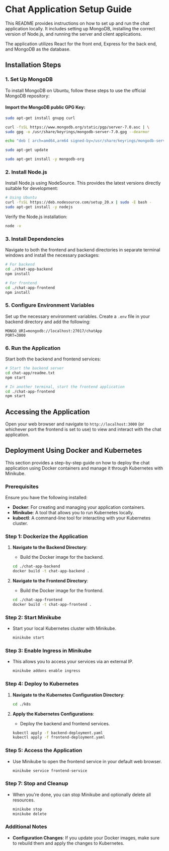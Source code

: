 # Chat Application Setup Guide

This README provides instructions on how to set up and run the chat application locally. It includes setting up MongoDB, installing the correct version of Node.js, and running the server and client applications.

The application utilizes React for the front end, Express for the back end, and MongoDB as the database.

## Installation Steps

### 1. Set Up MongoDB

To install MongoDB on Ubuntu, follow these steps to use the official MongoDB repository:

#### Import the MongoDB public GPG Key:

```bash
sudo apt-get install gnupg curl

curl -fsSL https://www.mongodb.org/static/pgp/server-7.0.asc | \
sudo gpg -o /usr/share/keyrings/mongodb-server-7.0.gpg --dearmor

echo "deb [ arch=amd64,arm64 signed-by=/usr/share/keyrings/mongodb-server-7.0.gpg ] https://repo.mongodb.org/apt/ubuntu jammy/mongodb-org/7.0 multiverse" | sudo tee /etc/apt/sources.list.d/mongodb-org-7.0.list

sudo apt-get update

sudo apt-get install -y mongodb-org
```

### 2. Install Node.js

Install Node.js using NodeSource. This provides the latest versions directly suitable for development:

```bash
# Using Ubuntu
curl -fsSL https://deb.nodesource.com/setup_20.x | sudo -E bash -
sudo apt-get install -y nodejs
```

Verify the Node.js installation:

```bash
node -v
```

### 3. Install Dependencies

Navigate to both the frontend and backend directories in separate terminal windows and install the necessary packages:

```bash
# For backend
cd ./chat-app-backend
npm install

# For frontend
cd ./chat-app-frontend
npm install
```

### 5. Configure Environment Variables

Set up the necessary environment variables. Create a `.env` file in your backend directory and add the following:

```plaintext
MONGO_URI=mongodb://localhost:27017/chatApp
PORT=3000
```

### 6. Run the Application

Start both the backend and frontend services:

```bash
# Start the backend server
cd chat-app/readme.txt
npm start

# In another terminal, start the frontend application
cd ./chat-app-frontend
npm start
```

## Accessing the Application

Open your web browser and navigate to `http://localhost:3000` (or whichever port the frontend is set to use) to view and interact with the chat application.



## Deployment Using Docker and Kubernetes

This section provides a step-by-step guide on how to deploy the chat application using Docker containers and manage it through Kubernetes with Minikube.

### Prerequisites

Ensure you have the following installed:

- **Docker**: For creating and managing your application containers.
- **Minikube**: A tool that allows you to run Kubernetes locally.
- **kubectl**: A command-line tool for interacting with your Kubernetes cluster.

### Step 1: Dockerize the Application

1. **Navigate to the Backend Directory**:

   - Build the Docker image for the backend.

   ```bash
   cd ./chat-app-backend
   docker build -t chat-app-backend .
   ```

2. **Navigate to the Frontend Directory**:
   - Build the Docker image for the frontend.
   ```bash
   cd ./chat-app-frontend
   docker build -t chat-app-frontend .
   ```

### Step 2: Start Minikube

- Start your local Kubernetes cluster with Minikube.
  ```bash
  minikube start
  ```

### Step 3: Enable Ingress in Minikube

- This allows you to access your services via an external IP.
  ```bash
  minikube addons enable ingress
  ```

### Step 4: Deploy to Kubernetes

1. **Navigate to the Kubernetes Configuration Directory**:

   ```bash
   cd ./k8s
   ```

2. **Apply the Kubernetes Configurations**:
   - Deploy the backend and frontend services.
   ```bash
   kubectl apply -f backend-deployment.yaml
   kubectl apply -f frontend-deployment.yaml
   ```

### Step 5: Access the Application

- Use Minikube to open the frontend service in your default web browser.
  ```bash
  minikube service frontend-service
  ```

### Step 7: Stop and Cleanup

- When you're done, you can stop Minikube and optionally delete all resources.
  ```bash
  minikube stop
  minikube delete
  ```

### Additional Notes

- **Configuration Changes**: If you update your Docker images, make sure to rebuild them and apply the changes to Kubernetes.
